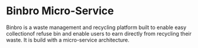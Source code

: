 # Binbro Micro-Service
Binbro is a waste management and recycling platform built to enable easy collectionof refuse bin and enable users to earn directly from recycling their waste. It is build with a micro-service architecture.
